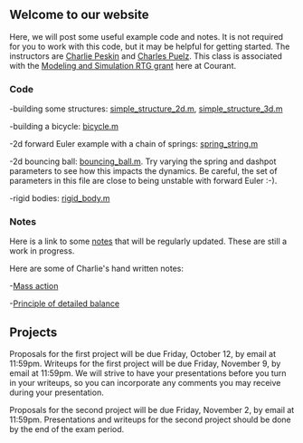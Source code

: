 ## Welcome to our website

Here, we will post some useful example code and notes.  It is not required for you to work with this code, but it may be helpful for getting started.  The instructors are [Charlie Peskin](https://www.math.nyu.edu/faculty/peskin/) and [Charles Puelz](https://cpuelz.github.io/).  This class is associated with the [Modeling and Simulation RTG grant](https://math.nyu.edu/dynamic/research/pages/research-and-training-group-mathematical-modeling-and-simulation/) here at Courant.

### Code

-building some structures: [simple_structure_2d.m](simple_structure_2d.m), [simple_structure_3d.m](simple_structure_3d.m)

-building a bicycle: [bicycle.m](bicycle.m)

-2d forward Euler example with a chain of springs: [spring_string.m](spring_string.m)

-2d bouncing ball: [bouncing_ball.m](bouncing_ball.m).  Try varying the spring and dashpot parameters to see how this impacts the dynamics.  Be careful, the set of parameters in this file are close to being unstable with forward Euler :-).

-rigid bodies: [rigid_body.m](rigid_body.m)

### Notes

Here is a link to some [notes](notes_MATH395.pdf) that will be regularly updated.  These are still a work in progress.

Here are some of Charlie's hand written notes:

-[Mass action](mass_action.pdf)

-[Principle of detailed balance](principle_of_detailed_balance.pdf)

## Projects

Proposals for the first project will be due Friday, October 12, by email at 11:59pm.  Writeups for the first project will be due Friday, November 9, by email at 11:59pm.  We will strive to have your presentations before you turn in your writeups, so you can incorporate any comments you may receive during your presentation.

Proposals for the second project will be due Friday, November 2, by email at 11:59pm.  Presentations and writeups for the second project should be done by the end of the exam period.
